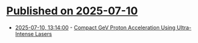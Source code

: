 # [Published on 2025-07-10](index.md)

* [2025-07-10, 13:14:00](https://soylentnews.org/article.pl?sid=25/07/09/1058230&from=rss) - [Compact GeV Proton Acceleration Using Ultra-Intense Lasers](https://soylentnews.org/article.pl?sid=25/07/09/1058230&from=rss)
